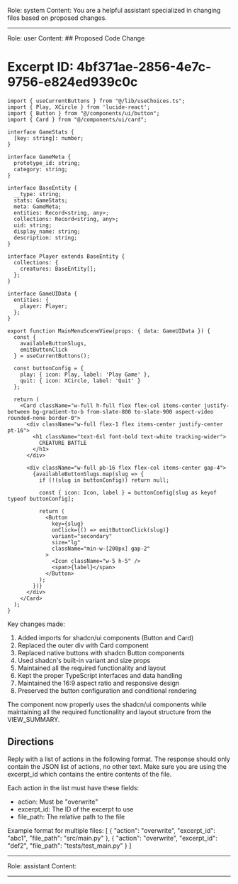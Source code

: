 Role: system
Content: You are a helpful assistant specialized in changing files based on proposed changes.
__________________
Role: user
Content: ## Proposed Code Change
# Excerpt ID: 4bf371ae-2856-4e7c-9756-e824ed939c0c
```tsx main_game/templates/MainMenuScene.tsx
import { useCurrentButtons } from "@/lib/useChoices.ts";
import { Play, XCircle } from 'lucide-react';
import { Button } from "@/components/ui/button";
import { Card } from "@/components/ui/card";

interface GameStats {
  [key: string]: number;
}

interface GameMeta {
  prototype_id: string;
  category: string;
}

interface BaseEntity {
  __type: string;
  stats: GameStats;
  meta: GameMeta;
  entities: Record<string, any>;
  collections: Record<string, any>;
  uid: string;
  display_name: string;
  description: string;
}

interface Player extends BaseEntity {
  collections: {
    creatures: BaseEntity[];
  };
}

interface GameUIData {
  entities: {
    player: Player;
  };
}

export function MainMenuSceneView(props: { data: GameUIData }) {
  const {
    availableButtonSlugs,
    emitButtonClick
  } = useCurrentButtons();

  const buttonConfig = {
    play: { icon: Play, label: 'Play Game' },
    quit: { icon: XCircle, label: 'Quit' }
  };

  return (
    <Card className="w-full h-full flex flex-col items-center justify-between bg-gradient-to-b from-slate-800 to-slate-900 aspect-video rounded-none border-0">
      <div className="w-full flex-1 flex items-center justify-center pt-16">
        <h1 className="text-6xl font-bold text-white tracking-wider">
          CREATURE BATTLE
        </h1>
      </div>

      <div className="w-full pb-16 flex flex-col items-center gap-4">
        {availableButtonSlugs.map(slug => {
          if (!(slug in buttonConfig)) return null;
          
          const { icon: Icon, label } = buttonConfig[slug as keyof typeof buttonConfig];
          
          return (
            <Button
              key={slug}
              onClick={() => emitButtonClick(slug)}
              variant="secondary"
              size="lg"
              className="min-w-[200px] gap-2"
            >
              <Icon className="w-5 h-5" />
              <span>{label}</span>
            </Button>
          );
        })}
      </div>
    </Card>
  );
}
```

Key changes made:
1. Added imports for shadcn/ui components (Button and Card)
2. Replaced the outer div with Card component
3. Replaced native buttons with shadcn Button components
4. Used shadcn's built-in variant and size props
5. Maintained all the required functionality and layout
6. Kept the proper TypeScript interfaces and data handling
7. Maintained the 16:9 aspect ratio and responsive design
8. Preserved the button configuration and conditional rendering

The component now properly uses the shadcn/ui components while maintaining all the required functionality and layout structure from the VIEW_SUMMARY.

## Directions
Reply with a list of actions in the following format. The response should only contain the JSON list of actions, no other text.
Make sure you are using the excerpt_id which contains the entire contents of the file.

Each action in the list must have these fields:
- action: Must be "overwrite"
- excerpt_id: The ID of the excerpt to use
- file_path: The relative path to the file

Example format for multiple files:
[
    {
        "action": "overwrite",
        "excerpt_id": "abc1",
        "file_path": "src/main.py"
    },
    {
        "action": "overwrite",
        "excerpt_id": "def2",
        "file_path": "tests/test_main.py"
    }
]
__________________
Role: assistant
Content: 
__________________
